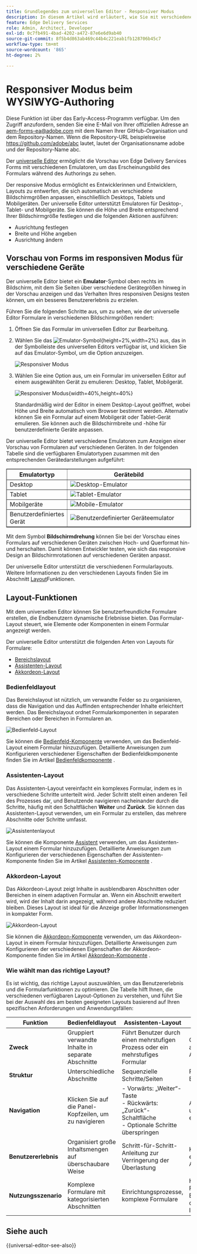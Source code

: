 ```yaml
---
title: Grundlegendes zum universellen Editor - Responsiver Modus
description: In diesem Artikel wird erläutert, wie Sie mit verschiedenen Emulatoren im universellen Editor eine Vorschau von Formularen anzeigen können, um ihr Erscheinungsbild während des Authorings zu visualisieren.
feature: Edge Delivery Services
role: Admin, Architect, Developer
exl-id: 0c7fb491-4bad-4202-a472-87e6e6d9ab40
source-git-commit: 8f5b4d863ab469c44b4c221eab1fb128706b45c7
workflow-type: tm+mt
source-wordcount: '865'
ht-degree: 2%

---
```


# Responsiver Modus beim WYSIWYG-Authoring

<span class="preview"> Diese Funktion ist über das Early-Access-Programm verfügbar. Um den Zugriff anzufordern, senden Sie eine E-Mail von Ihrer offiziellen Adresse an <a href="mailto:aem-forms-ea@adobe.com">aem-forms-ea@adobe.com</a> mit dem Namen Ihrer GitHub-Organisation und dem Repository-Namen. Wenn die Repository-URL beispielsweise https://github.com/adobe/abc lautet, lautet der Organisationsname adobe und der Repository-Name abc.</span>


Der [universelle Editor](/help/edge/docs/forms/universal-editor/overview-universal-editor-for-edge-delivery-services-for-forms.md) ermöglicht die Vorschau von Edge Delivery Services Forms mit verschiedenen Emulatoren, um das Erscheinungsbild des Formulars während des Authorings zu sehen.

Der responsive Modus ermöglicht es Entwicklerinnen und Entwicklern, Layouts zu entwerfen, die sich automatisch an verschiedene Bildschirmgrößen anpassen, einschließlich Desktops, Tablets und Mobilgeräten. Der universelle Editor unterstützt Emulatoren für Desktop-, Tablet- und Mobilgeräte. Sie können die Höhe und Breite entsprechend Ihrer Bildschirmgröße festlegen und die folgenden Aktionen ausführen:

* Ausrichtung festlegen
* Breite und Höhe angeben
* Ausrichtung ändern

## Vorschau von Forms im responsiven Modus für verschiedene Geräte

Der universelle Editor bietet ein **Emulator**-Symbol oben rechts im Bildschirm, mit dem Sie Seiten über verschiedene Gerätegrößen hinweg in der Vorschau anzeigen und das Verhalten Ihres responsiven Designs testen können, um ein besseres Benutzererlebnis zu erzielen.

Führen Sie die folgenden Schritte aus, um zu sehen, wie der universelle Editor Formulare in verschiedenen Bildschirmgrößen rendert:

1. Öffnen Sie das Formular im universellen Editor zur Bearbeitung.
1. Wählen Sie das ![Emulator-Symbol](/help/edge/docs/forms/universal-editor/assets/emulator.png){height=2%,width=2%} aus, das in der Symbolleiste des universellen Editors verfügbar ist, und klicken Sie auf das Emulator-Symbol, um die Option anzuzeigen.

   ![Responsiver Modus](/help/edge/docs/forms/universal-editor/assets/universal-editor-emulator.png)

1. Wählen Sie eine Option aus, um ein Formular im universellen Editor auf einem ausgewählten Gerät zu emulieren: Desktop, Tablet, Mobilgerät.

   ![Responsiver Modus](/help/edge/docs/forms/universal-editor/assets/ue-responsivemode.png){width=40%,height=40%}

   Standardmäßig wird der Editor in einem Desktop-Layout geöffnet, wobei Höhe und Breite automatisch vom Browser bestimmt werden. Alternativ können Sie ein Formular auf einem Mobilgerät oder Tablet-Gerät emulieren. Sie können auch die Bildschirmbreite und -höhe für benutzerdefinierte Geräte anpassen.

Der universelle Editor bietet verschiedene Emulatoren zum Anzeigen einer Vorschau von Formularen auf verschiedenen Geräten. In der folgenden Tabelle sind die verfügbaren Emulatortypen zusammen mit den entsprechenden Gerätedarstellungen aufgeführt:

<table border="1" style="text-align:" left; border-collapse: collapse;">
    <tr>
        <th style="width: 20%">Emulatortyp</th>
        <th style="width: 80%">Gerätebild</th>
    </tr>
    <tr>
        <td style="width: 20%">Desktop</td>
        <td style="width: 80%"><img src="/help/edge/docs/forms/universal-editor/assets/universal-editor-desktop.png" alt="Desktop-Emulator" style="width: auto; height: auto"></td>
    </tr>
    <tr>
        <td style="width: 20%">Tablet</td>
        <td style="width: 80%"><img src="/help/edge/docs/forms/universal-editor/assets/universal-editor-tab.png" alt="Tablet-Emulator" style="width: auto; height: auto"></td>
    </tr>
    <tr>
        <td style="width: 20%">Mobilgeräte</td>
        <td style="width: 80%"><img src="/help/edge/docs/forms/universal-editor/assets/universal-editor-mobile.png" alt="Mobile-Emulator" style="width: auto; height: auto"></td>
    </tr>
    <tr>
        <td style="width: 20%">Benutzerdefiniertes Gerät</td>
        <td style="width: 80%"><img src="/help/edge/docs/forms/universal-editor/assets/universal-editor-custom.png" alt="Benutzerdefinierter Geräteemulator" style="width: auto; height: auto"></td>
    </tr>
</table>

Mit dem Symbol **Bildschirmdrehung** können Sie bei der Vorschau eines Formulars auf verschiedenen Geräten zwischen Hoch- und Querformat hin- und herschalten. Damit können Entwickler testen, wie sich das responsive Design an Bildschirmrotationen auf verschiedenen Geräten anpasst.

Der universelle Editor unterstützt die verschiedenen Formularlayouts. Weitere Informationen zu den verschiedenen Layouts finden Sie im Abschnitt [Layout](#layout-capabilities)Funktionen.

## Layout-Funktionen

Mit dem universellen Editor können Sie benutzerfreundliche Formulare erstellen, die Endbenutzern dynamische Erlebnisse bieten. Das Formular-Layout steuert, wie Elemente oder Komponenten in einem Formular angezeigt werden.

Der universelle Editor unterstützt die folgenden Arten von Layouts für Formulare:
* [Bereichslayout](#panel-layout)
* [Assistenten-Layout](#wizard-layout)
* [Akkordeon-Layout](#accordion-layout)

### Bedienfeldlayout

Das Bereichslayout ist nützlich, um verwandte Felder so zu organisieren, dass die Navigation und das Auffinden entsprechender Inhalte erleichtert werden. Das Bereichslayout ordnet Formularkomponenten in separaten Bereichen oder Bereichen in Formularen an.

![Bedienfeld-Layout](/help/edge/docs/forms/universal-editor/assets/panel-layout.png)

Sie können die [Bedienfeld-Komponente](https://experienceleague.adobe.com/de/docs/experience-manager-core-components/using/adaptive-forms/adaptive-forms-components/panel) verwenden, um das Bedienfeld-Layout einem Formular hinzuzufügen. Detaillierte Anweisungen zum Konfigurieren verschiedener Eigenschaften der Bedienfeldkomponente finden Sie im Artikel [Bedienfeldkomponente](https://experienceleague.adobe.com/de/docs/experience-manager-core-components/using/adaptive-forms/adaptive-forms-components/panel) .

### Assistenten-Layout


Das Assistenten-Layout vereinfacht ein komplexes Formular, indem es in verschiedene Schritte unterteilt wird. Jeder Schritt stellt einen anderen Teil des Prozesses dar, und Benutzende navigieren nacheinander durch die Schritte, häufig mit den Schaltflächen **Weiter** und **Zurück**. Sie können das Assistenten-Layout verwenden, um ein Formular zu erstellen, das mehrere Abschnitte oder Schritte umfasst.

![Assistentenlayout](/help/edge/docs/forms/universal-editor/assets/wizard-layout.png)

Sie können die Komponente [Assistent](https://experienceleague.adobe.com/en/docs/experience-manager-core-components/using/adaptive-forms/adaptive-forms-components/wizard) verwenden, um das Assistenten-Layout einem Formular hinzuzufügen. Detaillierte Anweisungen zum Konfigurieren der verschiedenen Eigenschaften der Assistenten-Komponente finden Sie im Artikel [Assistenten-Komponente](https://experienceleague.adobe.com/en/docs/experience-manager-core-components/using/adaptive-forms/adaptive-forms-components/wizard) .

### Akkordeon-Layout

Das Akkordeon-Layout zeigt Inhalte in ausblendbaren Abschnitten oder Bereichen in einem adaptiven Formular an. Wenn ein Abschnitt erweitert wird, wird der Inhalt darin angezeigt, während andere Abschnitte reduziert bleiben. Dieses Layout ist ideal für die Anzeige großer Informationsmengen in kompakter Form.

![Akkordeon-Layout](/help/edge/docs/forms/universal-editor/assets/accordion-layout.png)

Sie können die [Akkordeon-Komponente](https://experienceleague.adobe.com/en/docs/experience-manager-core-components/using/adaptive-forms/adaptive-forms-components/accordion) verwenden, um das Akkordeon-Layout in einem Formular hinzuzufügen. Detaillierte Anweisungen zum Konfigurieren der verschiedenen Eigenschaften der Akkordeon-Komponente finden Sie im Artikel [Akkordeon-Komponente](https://experienceleague.adobe.com/en/docs/experience-manager-core-components/using/adaptive-forms/adaptive-forms-components/accordion) .

### Wie wählt man das richtige Layout?

Es ist wichtig, das richtige Layout auszuwählen, um das Benutzererlebnis und die Formularfunktionen zu optimieren. Die Tabelle hilft Ihnen, die verschiedenen verfügbaren Layout-Optionen zu verstehen, und führt Sie bei der Auswahl des am besten geeigneten Layouts basierend auf Ihren spezifischen Anforderungen und Anwendungsfällen:

| Funktion | Bedienfeldlayout | Assistenten-Layout | Akkordeon-Layout |
|----------------------|-----------------------------------------------|-----------------------------------------------|-----------------------------------------------|
| **Zweck** | Gruppiert verwandte Inhalte in separate Abschnitte | Führt Benutzer durch einen mehrstufigen Prozess oder ein mehrstufiges Formular | Organisiert Inhalte in ausblendbaren Abschnitten |
| **Struktur** | Unterschiedliche Abschnitte | Sequenzielle Schritte/Seiten | Reduzierbare Bereiche/Abschnitte |
| **Navigation** | Klicken Sie auf die Panel-Kopfzeilen, um zu navigieren | - Vorwärts: „Weiter“-Taste<br>- Rückwärts: „Zurück“-Schaltfläche<br>- Optionale Schritte überspringen | Auf Kopfzeilen klicken, um Abschnitte zu erweitern/reduzieren |
| **Benutzererlebnis** | Organisiert große Inhaltsmengen auf überschaubare Weise | Schritt-für-Schritt-Anleitung zur Verringerung der Überlastung | Kompakte Ansicht mit erweiterten/reduzierten Abschnitten |
| **Nutzungsszenario** | Komplexe Formulare mit kategorisierten Abschnitten | Einrichtungsprozesse, komplexe Formulare | Häufig gestellte Fragen, Einstellungsmenüs, detaillierte Inhaltsabschnitte |

## Siehe auch

{{universal-editor-see-also}}
